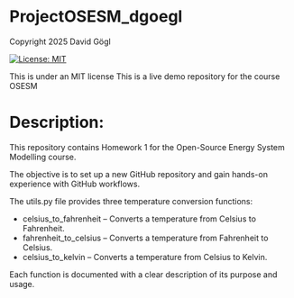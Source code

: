 # ProjectOSESM_dgoegl

Copyright 2025 David Gögl

[![License: MIT](https://img.shields.io/badge/License-MIT-yellow.svg)](https://opensource.org/licenses/MIT)

This is under an MIT license
This is a live demo repository for the course OSESM

# Description:
This repository contains Homework 1 for the Open-Source Energy System Modelling course.

The objective is to set up a new GitHub repository and gain hands-on experience with GitHub workflows.

The utils.py file provides three temperature conversion functions:

- celsius_to_fahrenheit – Converts a temperature from Celsius to Fahrenheit.
- fahrenheit_to_celsius – Converts a temperature from Fahrenheit to Celsius.
- celsius_to_kelvin – Converts a temperature from Celsius to Kelvin.

Each function is documented with a clear description of its purpose and usage.
